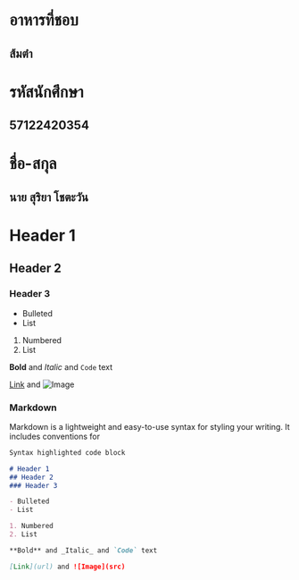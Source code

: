 # อาหารที่ชอบ
## ส้มตำ
# รหัสนักศึกษา
## 57122420354
# ชื่อ-สกุล
## นาย สุริยา โชตะวัน

# Header 1
## Header 2
### Header 3

- Bulleted
- List

1. Numbered
2. List

**Bold** and _Italic_ and `Code` text

[Link](url) and ![Image](src)

### Markdown

Markdown is a lightweight and easy-to-use syntax for styling your writing. It includes conventions for

```markdown
Syntax highlighted code block

# Header 1
## Header 2
### Header 3

- Bulleted
- List

1. Numbered
2. List

**Bold** and _Italic_ and `Code` text

[Link](url) and ![Image](src)
